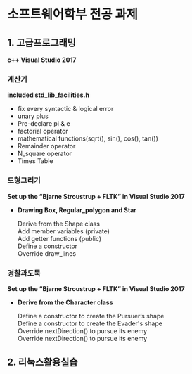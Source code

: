 # 소프트웨어학부 전공 과제

## 1. 고급프로그래밍
**c++
Visual Studio 2017**
### 계산기
**included std_lib_facilities.h**

+ fix every syntactic & logical error 
+ unary plus
+ Pre-declare pi & e 
+ factorial operator
+ mathematical functions(sqrt(), sin(), cos(), tan())
+ Remainder operator 
+ N_square operator 
+ Times Table

### 도형그리기
**Set up the “Bjarne Stroustrup + FLTK” in Visual Studio 2017**

+ **Drawing Box, Regular_polygon and Star**

    Derive from the Shape class  
    Add member variables (private)  
    Add getter functions (public)   
    Define a constructor  
    Override draw_lines  
    
### 경찰과도둑
**Set up the “Bjarne Stroustrup + FLTK” in Visual Studio 2017**

+ **Derive from the Character class**

    Define a constructor to create the Pursuer’s shape  
    Define a constructor to create the Evader's shape  
    Override nextDirection() to pursue its enemy  
    Override nextDirection() to pursue its enemy  
            
## 2. 리눅스활용실습
